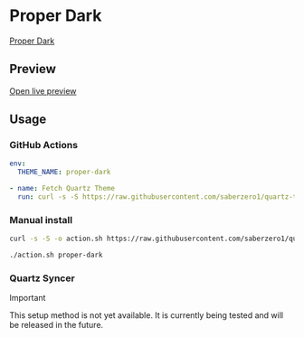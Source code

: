 # Proper Dark

[Proper Dark](https://lukasbach.com)

## Preview

[Open live preview](https://quartz-themes.github.io/proper-dark/)

## Usage

### GitHub Actions

```yaml
env:
  THEME_NAME: proper-dark
```

```yaml
- name: Fetch Quartz Theme
  run: curl -s -S https://raw.githubusercontent.com/saberzero1/quartz-themes/master/action.sh | bash -s -- $THEME_NAME
```

### Manual install

```bash
curl -s -S -o action.sh https://raw.githubusercontent.com/saberzero1/quartz-themes/master/action.sh

./action.sh proper-dark
```

### Quartz Syncer

> [!IMPORTANT]
> This setup method is not yet available. It is currently being tested and will be released in the future.
